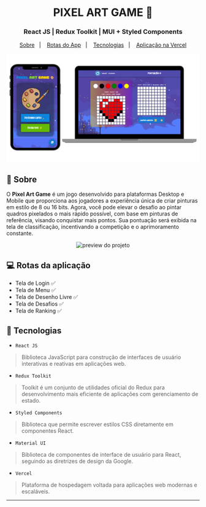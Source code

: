 <h1 align="center">
  PIXEL ART GAME 🎨
</h1>

<h3 align="center">
  React JS | Redux Toolkit | MUI + Styled Components
</h3>

<p align="center">
  <a href="#bookmark-sobre">Sobre</a>&nbsp;&nbsp;&nbsp;|&nbsp;&nbsp;&nbsp;
  <a href="#computer-rotas-da-aplicação">Rotas do App</a>&nbsp;&nbsp;&nbsp;|&nbsp;&nbsp;&nbsp;
  <a href="#rocket-tecnologias">Tecnologias</a>&nbsp;&nbsp;&nbsp;|&nbsp;&nbsp;&nbsp;
  <a href="https://pixel-art-game-andre-horman.vercel.app/" target="_blank">Aplicação na Vercel</a>
</p>

<p align="center">
  <img alt="design do projeto" width="650px" src="./.github/mockup.png" />
<p>


## :bookmark: Sobre

O **Pixel Art Game**  é um jogo desenvolvido para plataformas Desktop e Mobile que proporciona aos jogadores a experiência única de criar pinturas em estilo de 8 ou 16 bits. Agora, você pode elevar o desafio ao pintar quadros pixelados o mais rápido possível, com base em pinturas de referência, visando conquistar mais pontos. Sua pontuação será exibida na tela de classificação, incentivando a competição e o aprimoramento constante.
<br/>

<p align="center">
  <img alt="preview do projeto" width="650px" src="./.github/pixel-art-game.gif" />
<p>


## :computer: Rotas da aplicação
 - Tela de Login ✅
 - Tela de Menu ✅
 - Tela de Desenho Livre ✅
 - Tela de Desafios ✅
 - Tela de Ranking ✅


## :rocket: Tecnologias

  - `React JS`
  > Biblioteca JavaScript para construção de interfaces de usuário interativas e reativas em aplicações web.
  - `Redux Toolkit`
  > Toolkit é um conjunto de utilidades oficial do Redux para desenvolvimento mais eficiente de aplicações com gerenciamento de estado.
  - `Styled Components`
  > Biblioteca que permite escrever estilos CSS diretamente em componentes React.
  - `Material UI`
  > Biblioteca de componentes de interface de usuário para React, seguindo as diretrizes de design da Google.
  - `Vercel`
  > Plataforma de hospedagem voltada para aplicações web modernas e escaláveis.

---
